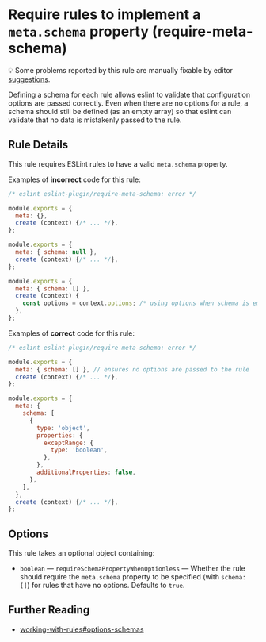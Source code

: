 # Require rules to implement a `meta.schema` property (require-meta-schema)

💡 Some problems reported by this rule are manually fixable by editor [suggestions](https://eslint.org/docs/developer-guide/working-with-rules#providing-suggestions).

Defining a schema for each rule allows eslint to validate that configuration options are passed correctly. Even when there are no options for a rule, a schema should still be defined (as an empty array) so that eslint can validate that no data is mistakenly passed to the rule.

## Rule Details

This rule requires ESLint rules to have a valid `meta.schema` property.

Examples of **incorrect** code for this rule:

```js
/* eslint eslint-plugin/require-meta-schema: error */

module.exports = {
  meta: {},
  create (context) {/* ... */},
};

module.exports = {
  meta: { schema: null },
  create (context) {/* ... */},
};

module.exports = {
  meta: { schema: [] },
  create (context) {
    const options = context.options; /* using options when schema is empty */
  },
};
```

Examples of **correct** code for this rule:

```js
/* eslint eslint-plugin/require-meta-schema: error */

module.exports = {
  meta: { schema: [] }, // ensures no options are passed to the rule
  create (context) {/* ... */},
};

module.exports = {
  meta: {
    schema: [
      {
        type: 'object',
        properties: {
          exceptRange: {
            type: 'boolean',
          },
        },
        additionalProperties: false,
      },
    ],
  },
  create (context) {/* ... */},
};
```

## Options

This rule takes an optional object containing:

* `boolean` — `requireSchemaPropertyWhenOptionless` — Whether the rule should require the `meta.schema` property to be specified (with `schema: []`) for rules that have no options. Defaults to `true`.

## Further Reading

* [working-with-rules#options-schemas](https://eslint.org/docs/developer-guide/working-with-rules#options-schemas)
